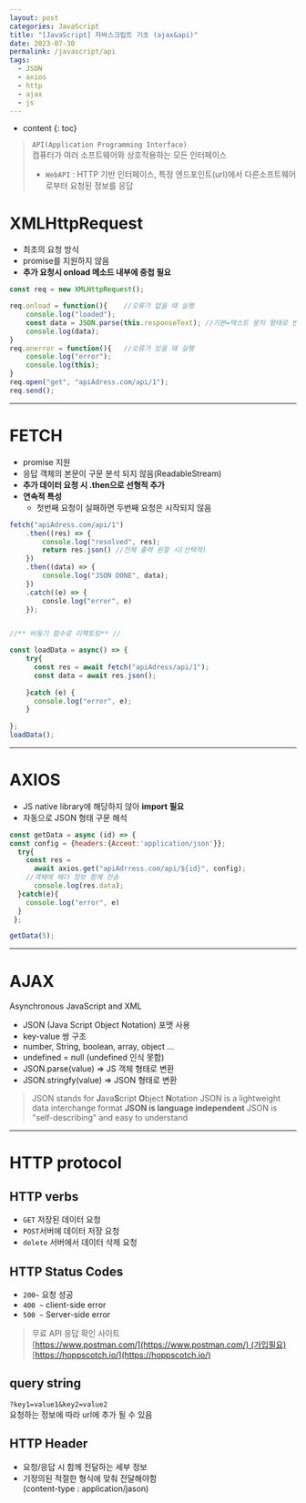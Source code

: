 ```yaml
---
layout: post
categories: JavaScript
title: "[JavaScript] 자바스크립트 기초 (ajax&api)"
date: 2023-07-30
permalink: /javascript/api
tags:
  - JSON
  - axios
  - http
  - ajax
  - js
---
```

* content
{: toc}





> `API(Application Programming Interface)`  
> 컴퓨터가 여러 소프트웨어와 상호작용하는 모든 인터페이스
> 
> - `WebAPI` : HTTP 기반 인터페이스, 특정 엔드포인트(url)에서 다른소프트웨어로부터 요청된 정보를 응답


# XMLHttpRequest

- 최초의 요청 방식
- promise를 지원하지 않음
- **추가 요청시 onload 메소드 내부에 중첩 필요**

```js
const req = new XMLHttpRequest();

req.onload = function(){	//오류가 없을 때 실행
	console.log("loaded");
  	const data = JSON.parse(this.responseText); //기본=텍스트 뭉치 형태로 반환, js 객체로 변환 필요
  	console.log(data);
}
req.onerror = function(){	//오류가 있을 때 실행
	console.log("error");
  	console.log(this);		
}
req.open("get", "apiAdress.com/api/1");
req.send();
```

  
---

# FETCH

- promise 지원
- 응답 객체의 본문이 구문 분석 되지 않음(ReadableStream)
- **추가 데이터 요청 시 .then으로 선형적 추가**
- **연속적 특성** 
	- 첫번째 요청이 실패하면 두번째 요청은 시작되지 않음

```js
fetch("apiAdress.com/api/1")
	.then((res) => {
  		console.log("resolved", res);
  		return res.json() //전체 출력 원할 시(선택적)
	})
	.then((data) => {
  		console.log("JSON DONE", data);
	})	 
    .catch((e) => {
		consle.log("error", e)
	});


//** 비동기 함수로 리팩토링** //

const loadData = async() => {
	try{
      const res = await fetch("apiAdress/api/1");
      const data = await res.json();
      
    }catch (e) {
      console.log("error", e);
    }
  
};
loadData();
```

  
---
# AXIOS

- JS native library에 해당하지 않아 **import 필요**
- 자동으로 JSON 형태 구문 해석

```js
const getData = async (id) => { 
const config = {headers:{Acceot:'application/json'}};
  try{
  	const res = 
      await axios.get("apiAdrress.com/api/${id}", config);
    //객체에 헤더 정보 함께 전송
      console.log(res.data);
  }catch(e){
    console.log("error", e)
  } 
 };

getData(5);
```

  

---

# AJAX

Asynchronous JavaScript and XML

- <span style='color:var(--mk-color-red)'>JSON (Java Script Object Notation) 포맷 사용</span>
- key-value 쌍 구조
- number, String, boolean, array, object ...
- undefined = null (undefined 인식 못함)
- JSON.parse(value) => JS 객체 형태로 변환
- JSON.stringfy(value) => JSON 형태로 변환


> JSON stands for **J**ava**S**cript **O**bject **N**otation
> JSON is a lightweight data interchange format
> **JSON is language independent**
> JSON is "self-describing" and easy to understand



---

# HTTP protocol
## HTTP verbs

- `GET` 저장된 데이터 요청
- `POST`서버에 데이터 저장 요청
- `delete` 서버에서 데이터 삭제 요청
  

## HTTP Status Codes

- `200~` 요청 성공
- `400 ~` client-side error
- `500 ~` Server-side error

> 무료 API 응답 확인 사이트  
> [https://www.postman.com/](https://www.postman.com/) (가입필요)  
> [https://hoppscotch.io/](https://hoppscotch.io/)


## query string

`?key1=value1&key2=value2`  
요청하는 정보에 따라 url에 추가 될 수 있음

## HTTP Header

- 요청/응답 시 함께 전달하는 세부 정보
- 기정의된 적절한 형식에 맞춰 전달해야함  
    (content-type : application/jason)



